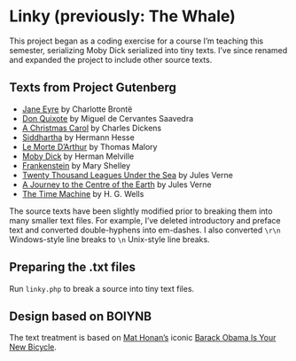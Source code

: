 # Linky (previously: The Whale)

This project began as a coding exercise for a course I’m teaching this semester, serializing Moby Dick serialized into tiny texts. I’ve since renamed and expanded the project to include other source texts.

## Texts from Project Gutenberg

* [Jane Eyre](https://www.gutenberg.org/ebooks/1260) by Charlotte Brontë
* [Don Quixote](https://www.gutenberg.org/ebooks/996) by Miguel de Cervantes Saavedra
* [A Christmas Carol](https://www.gutenberg.org/ebooks/46) by Charles Dickens
* [Siddhartha](https://www.gutenberg.org/ebooks/2500) by Hermann Hesse
* [Le Morte D’Arthur](https://www.gutenberg.org/ebooks/1251) by Thomas Malory
* [Moby Dick](https://www.gutenberg.org/ebooks/2701) by Herman Melville
* [Frankenstein](http://www.gutenberg.org/ebooks/84) by Mary Shelley
* [Twenty Thousand Leagues Under the Sea](https://www.gutenberg.org/ebooks/164) by Jules Verne
* [A Journey to the Centre of the Earth](https://www.gutenberg.org/ebooks/18857) by Jules Verne
* [The Time Machine](http://www.gutenberg.org/ebooks/35) by H. G. Wells

The source texts have been slightly modified prior to breaking them into many smaller text files. For example, I’ve deleted introductory and preface text and converted double-hyphens into em-dashes. I also converted `\r\n` Windows-style line breaks to `\n` Unix-style line breaks.

## Preparing the .txt files

Run `linky.php` to break a source into tiny text files.

## Design based on BOIYNB

The text treatment is based on [Mat Honan’s](http://www.honan.net/) iconic [Barack Obama Is Your New Bicycle](http://barackobamaisyournewbicycle.com/).

